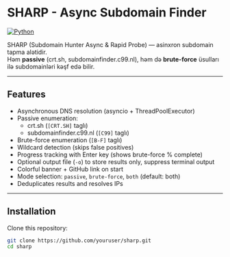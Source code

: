 # SHARP - Async Subdomain Finder

[![Python](https://img.shields.io/badge/python-3.11+-blue.svg)](https://www.python.org/)

SHARP (Subdomain Hunter Async & Rapid Probe) — asinxron subdomain tapma alətidir.  
Həm **passive** (crt.sh, subdomainfinder.c99.nl), həm də **brute-force** üsulları ilə subdomainləri kəşf edə bilir.

---

## Features

- Asynchronous DNS resolution (asyncio + ThreadPoolExecutor)
- Passive enumeration:
  - crt.sh (`[CRT.SH]` taglı)
  - subdomainfinder.c99.nl (`[C99]` taglı)
- Brute-force enumeration (`[B-F]` taglı)
- Wildcard detection (skips false positives)
- Progress tracking with Enter key (shows brute-force % complete)
- Optional output file (`-o`) to store results only, suppress terminal output
- Colorful banner + GitHub link on start
- Mode selection: `passive`, `brute-force`, `both` (default: both)
- Deduplicates results and resolves IPs

---

## Installation

Clone this repository:

```bash
git clone https://github.com/youruser/sharp.git
cd sharp

